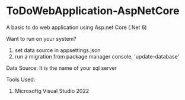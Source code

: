# ToDoWebApplication-AspNetCore
A basic to do web application using Asp.net Core (.Net 6)

Want to run on your system?
1. set data source in appsettings.json
2. run a migration from package manager console, 'update-database'

Data Source: It is the name of your sql server

Tools Used:
1. Microsoftg Visual Studio 2022
